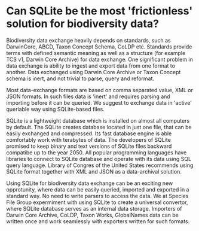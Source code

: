 # Can SQLite be the most 'frictionless' solution for biodiversity data?

Biodiversity data exchange heavily depends on standards, such as DarwinCore, ABCD, Taxon Concept Schema, CoLDP etc.
Standards provide terms with defined semantic meaning as well as a structure (for example TCS v1, Darwin Core Archive) for data exchange.
One significant problem in data exchange is ability to ingest and export data from one format to another.
Data exchanged using Darwin Core Archive or Taxon Concept schema is inert, and not trivial to parse, query and reformat.

Most data-exchange formats are based on comma separated value, XML or JSON formats.
In such files data is 'inert' and requires parsing and importing before it can be queried.
We suggest to exchange data in 'active' queriable way using SQLite-based files.

SQLite is a lightweight database which is installed on almost all computers by default.
The SQLite creates database located in just one file, that can be easily exchanged and compressed.
Its fast database engine is able comfortably work with terabytes of data.
The developers of SQLite promised to keep binary and text versions of SQLite files backward compatibe up to the year 2050.
All popular programming languages have libraries to connect to SQLite database and operate with its data using SQL query language.
Library of Congres of the United States recommends using SQLite format together with XML and JSON as a data-archival solution.

Using SQLite for biodiversity data exchange can be an exciting new opprotunity, where data can be easily queried, imported and exported in a standard way.
No need to write parsers to access the data.
We at Species File Group expermiment with using SQLite to create a universal convertor, where SQLite database serves as an internal data storage.
Importers of Darwin Core Archive, CoLDP, Taxon Works, GlobalNames data can be written once and work seamlessly with exporters written for such formats.



